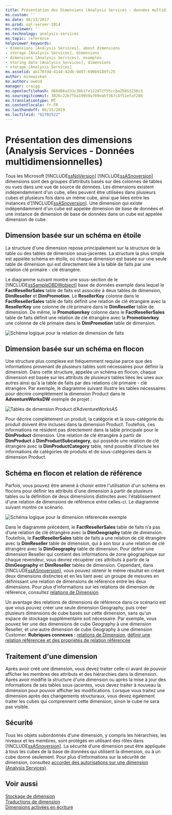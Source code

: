 ```yaml
---
title: Présentation des Dimensions (Analysis Services - données multidimensionnelles) | Microsoft Docs
ms.custom: ''
ms.date: 06/13/2017
ms.prod: sql-server-2014
ms.reviewer: ''
ms.technology: analysis-services
ms.topic: reference
helpviewer_keywords:
- dimensions [Analysis Services], about dimensions
- storage [Analysis Services], dimensions
- dimensions [Analysis Services], examples
- storing data [Analysis Services], dimensions
- storage [Analysis Services]
ms.assetid: ab170fdd-4144-42db-9497-690b9189fc25
author: minewiskan
ms.author: owend
manager: craigg
ms.openlocfilehash: d60d86a333c38b1fe122d72f55ccba25653256c5
ms.sourcegitcommit: 3026c22b7fba19059a769ea5f367c4f51efaf286
ms.translationtype: MT
ms.contentlocale: fr-FR
ms.lasthandoff: 06/15/2019
ms.locfileid: "62702522"
---
```

# <a name="introduction-to-dimensions-analysis-services---multidimensional-data"></a>Présentation des dimensions (Analysis Services - Données multidimensionnelles)
  Tous les Microsoft [!INCLUDE[ssNoVersion](../../includes/ssnoversion-md.md)] [!INCLUDE[ssASnoversion](../../includes/ssasnoversion-md.md)] dimensions sont des groupes d’attributs basés sur des colonnes de tables ou vues dans une vue de source de données. Les dimensions existent indépendamment d'un cube, elles peuvent être utilisées dans plusieurs cubes et plusieurs fois dans un même cube, ainsi que liées entre les instances d'[!INCLUDE[ssASnoversion](../../includes/ssasnoversion-md.md)]. Une dimension qui existe indépendamment d'un cube est appelée dimension de base de données et une instance de dimension de base de données dans un cube est appelée dimension de cube.  
  
## <a name="dimension-based-on-a-star-schema-design"></a>Dimension basée sur un schéma en étoile  
 La structure d'une dimension repose principalement sur la structure de la table ou des tables de dimension sous-jacentes. La structure la plus simple est appelée schéma en étoile, où chaque dimension est basée sur une seule table de dimension qui est directement liée à la table de faits par une relation clé primaire - clé étrangère.  
  
 Le diagramme suivant montre une sous-section de le [!INCLUDE[ssSampleDBDWobject](../../includes/sssampledbdwobject-md.md)] base de données exemple dans lequel le **FactResellerSales** table de faits est associée à deux tables de dimension, **DimReseller** et **DimPromotion**. Le **ResellerKey** colonne dans le **FactResellerSales** table de faits définit une relation de clé étrangère avec la **ResellerKey** une colonne de clé primaire dans le  **DimReseller** table de dimension. De même, le **Promotionrkey** colonne dans le **FactResellerSales** table de faits définit une relation de clé étrangère avec la **Promotionrkey** une colonne de clé primaire dans le  **DimPromotion** table de dimension.  
  
 ![Schéma logique pour la relation de dimension de faits](../../../2014/analysis-services/dev-guide/media/dimfactrelationship.gif "schéma logique pour la relation de dimension")  
  
## <a name="dimension-based-on-a-snowflake-schema-design"></a>Dimension basée sur un schéma en flocon  
 Une structure plus complexe est fréquemment requise parce que des informations provenant de plusieurs tables sont nécessaires pour définir la dimension. Dans cette structure, appelée un schéma en flocon, chaque dimension est basée sur les attributs de plusieurs tables liées les unes aux autres ainsi qu'à la table de faits par des relations clé primaire - clé étrangère. Par exemple, le diagramme suivant illustre les tables nécessaires pour décrire complètement la dimension Product dans le **AdventureWorksDW** exemple de projet :  
  
 ![Tables de dimension Product d’AdventureWorksAS](../../../2014/analysis-services/dev-guide/media/dimproduct.gif "Tables pour la dimension Product d’AdventureWorksAS")  
  
 Pour décrire complètement un produit, la catégorie et la sous-catégorie du produit doivent être incluses dans la dimension Product. Toutefois, ces informations ne résident pas directement dans la table principale pour le **DimProduct** dimension. Une relation de clé étrangère à partir de **DimProduct** à **DimProductSubcategory**, qui possède une relation de clé étrangère avec la **DimProductCategory** table, rend possible d’inclure les informations de catégories de produits et de sous-catégories dans la dimension Product.  
  
## <a name="snowflake-schema-versus-reference-relationship"></a>Schéma en flocon et relation de référence  
 Parfois, vous pouvez être amené à choisir entre l'utilisation d'un schéma en flocons pour définir les attributs d'une dimension à partir de plusieurs tables ou la définition de deux dimensions distinctes avec l'établissement d'une relation de dimensions de référence entre celles-ci. Le diagramme suivant montre ce scénario.  
  
 ![Schéma logique pour la dimension référencée exemple](../../../2014/analysis-services/dev-guide/media/dimindirect.gif "schéma logique pour un exemple de dimension référencée")  
  
 Dans le diagramme précédent, le **FactResellerSales** table de faits n’a pas d’une relation de clé étrangère avec la **DimGeography** table de dimension. Toutefois, le **FactResellerSales** table de faits a une relation de clé étrangère avec la **DimReseller** table de dimension, qui à son tour a une relation de clé étrangère avec la  **DimGeography** table de dimension. Pour définir une dimension Reseller qui contient des informations de zone géographique sur chaque revendeur, vous devrez récupérer ces attributs à partir de la **DimGeography** et **DimReseller** tables de dimension. Cependant, dans [!INCLUDE[ssASnoversion](../../includes/ssasnoversion-md.md)], vous pouvez obtenir le même résultat en créant deux dimensions distinctes et en les liant avec un groupe de mesures en définissant une relation de dimensions de référence entre les deux dimensions. Pour plus d’informations sur les relations de dimension de référence, consultez [relations de Dimension](../multidimensional-models-olap-logical-cube-objects/dimension-relationships.md).  
  
 Un avantage des relations de dimensions de référence dans ce scénario est que vous pouvez créer une seule dimension Geography, puis créer plusieurs dimensions de cube basés sur cette dimension, sans qu'un espace de stockage supplémentaire soit nécessaire. Par exemple, vous pouvez lier une des dimensions de cube Geography à une dimension Reseller, et une autre dimension de cube Geography à une dimension Customer. **Rubriques connexes :** [relations de Dimension](../multidimensional-models-olap-logical-cube-objects/dimension-relationships.md), [définir une relation référencée et des propriétés de relation référencée](../multidimensional-models/define-a-referenced-relationship-and-referenced-relationship-properties.md)  
  
## <a name="processing-a-dimension"></a>Traitement d'une dimension  
 Après avoir créé une dimension, vous devez traiter celle-ci avant de pouvoir afficher les membres des attributs et des hiérarchies dans la dimension. Après avoir modifié la structure d'une dimension ou après la mise à jour des informations de ses tables sous-jacentes, vous devez traiter à nouveau la dimension pour pouvoir afficher les modifications. Lorsque vous traitez une dimension après des changements structuraux, vous devez également traiter les cubes qui comprennent cette dimension, sinon le cube ne sera pas visible.  
  
## <a name="security"></a>Sécurité  
 Tous les objets subordonnés d'une dimension, y compris les hiérarchies, les niveaux et les membres, sont protégés en utilisant des rôles dans [!INCLUDE[ssASnoversion](../../includes/ssasnoversion-md.md)]. La sécurité d'une dimension peut être appliquée à tous les cubes de la base de données qui utilisent la dimension, ou à un cube donné seulement. Pour plus d’informations sur la sécurité de dimension, consultez [accorder des autorisations sur une dimension &#40;Analysis Services&#41;](../multidimensional-models/grant-permissions-on-a-dimension-analysis-services.md).  
  
## <a name="see-also"></a>Voir aussi  
 [Stockage de dimension](../multidimensional-models-olap-logical-dimension-objects/dimensions-storage.md)   
 [Traductions de dimension](../multidimensional-models-olap-logical-dimension-objects/dimension-translations.md)   
 [Dimensions activées en écriture](../multidimensional-models-olap-logical-dimension-objects/write-enabled-dimensions.md)  
  
  
